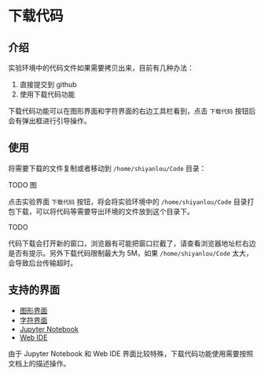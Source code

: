 # 下载代码

## 介绍

实验环境中的代码文件如果需要拷贝出来，目前有几种办法：

1. 直接提交到 github
2. 使用下载代码功能

下载代码功能可以在图形界面和字符界面的右边工具栏看到，点击 `下载代码` 按钮后会有弹出框进行引导操作。

## 使用

将需要下载的文件复制或者移动到 `/home/shiyanlou/Code` 目录：

TODO 图

点击实验界面 `下载代码` 按钮，将会将实验环境中的 `/home/shiyanlou/Code` 目录打包下载，可以将代码等需要导出环境的文件放到这个目录下。

TODO

代码下载会打开新的窗口，浏览器有可能把窗口拦截了，请查看浏览器地址栏右边是否有提示。另外下载代码限制最大为 5M，如果 `/home/shiyanlou/Code` 太大，会导致后台传输超时。

## 支持的界面

* [图形界面](../feature/desktop.md)
* [字符界面](../feature/terminal.md)
* [Jupyter Notebook](feature/notebook.md)
* [Web IDE](../feature/webide.md)

由于 Jupyter Notebook 和 Web IDE 界面比较特殊，下载代码功能使用需要按照文档上的描述操作。
